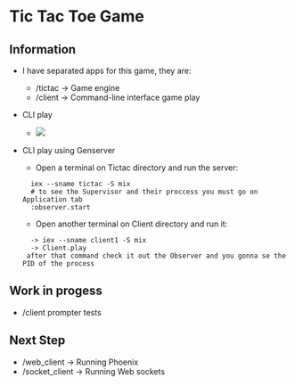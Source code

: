 # Tic Tac Toe Game

## Information

* I have separated apps for this game, they are:

  - /tictac -> Game engine
  - /client -> Command-line interface game play
  
* CLI play

  - ![](http://g.recordit.co/4DZwtDMVVH.gif)

* CLI play using Genserver

  - Open a terminal on Tictac directory and run the server:
  ```
    iex --sname tictac -S mix
    # to see the Supervisor and their proccess you must go on Application tab
    :observer.start 
  ```
  - Open another terminal on Client directory and run it:
  ```
    -> iex --sname client1 -S mix
    -> Client.play
   after that command check it out the Observer and you gonna se the PID of the process
  ```
   
## Work in progess
  - /client prompter tests

## Next Step
  - /web_client -> Running Phoenix
  - /socket_client -> Running Web sockets
